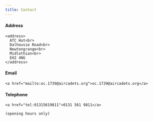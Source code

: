 ```yaml
---
title: Contact
---
```


<div class="row">
  <div class="col-md-4 text-center">
    <h4>Address</h4>

    <address>
      ATC Hut<br>
      Dalhousie Road<br>
      Newtongrange<br>
      Midlothian<br>
      EH2 4NG
    </address>
  </div>

  <div class="col-md-4 text-center">
    <h4>Email</h4>

    <a href="mailto:oc.1739@aircadets.org">oc.1739@aircadets.org</a>
  </div>

  <div class="col-md-4 text-center">
    <h4>Telephone</h4>

    <a href="tel:01315619811">0131 561 9811</a>

    (opening hours only)
  </div>
</div>
